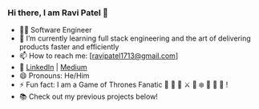 ### Hi there, I am Ravi Patel 👋

<!--
**RaviPatel1713/RaviPatel1713** is a ✨ _special_ ✨ repository because its `README.md` (this file) appears on your GitHub profile. -->

- 👨‍💻 Software Engineer
- 🌱 I’m currently learning full stack engineering and the art of delivering products faster and efficiently 
- 📫 How to reach me: [ravipatel1713@gmail.com]
- 🔗 [LinkedIn](https://www.linkedin.com/in/rp1713/) | [Medium](https://medium.com/@rp001713)
- 😄 Pronouns: He/Him 
- ⚡ Fun fact: I am a Game of Thrones Fanatic 👸 👑 🐉 ⚔ 🦁 ❄️ 🍷 🤴 🏹 !
- 📚 Check out my previous projects below!

<!-- - 🌐 [Personal Website](https://www.example.com) -->

